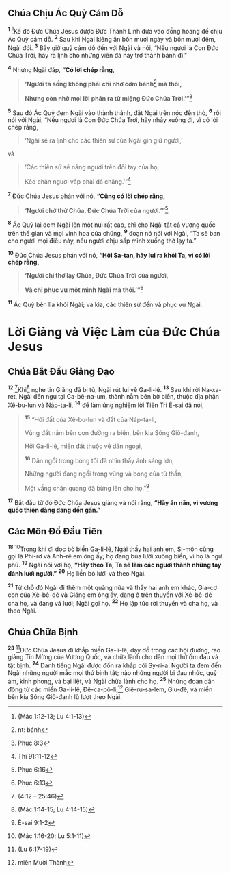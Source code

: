 ## Chúa Chịu Ác Quỷ Cám Dỗ

<sup><b>1</b></sup> [^1@-09ab1816-dc8c-4d0b-a11e-ac759ed2e054]Kế đó Ðức Chúa Jesus được Ðức Thánh Linh đưa vào đồng hoang để chịu Ác Quỷ cám dỗ. <sup><b>2</b></sup> Sau khi Ngài kiêng ăn bốn mươi ngày và bốn mươi đêm, Ngài đói. <sup><b>3</b></sup> Bấy giờ quỷ cám dỗ đến với Ngài và nói, “Nếu ngươi là Con Ðức Chúa Trời, hãy ra lịnh cho những viên đá này trở thành bánh đi.”

<sup><b>4</b></sup> Nhưng Ngài đáp, **“Có lời chép rằng,**

> **‘Người ta sống không phải chỉ nhờ cơm bánh**[^1-09ab1816-dc8c-4d0b-a11e-ac759ed2e054] **mà thôi,**
>
> **Nhưng còn nhờ mọi lời phán ra từ miệng Ðức Chúa Trời.’”**[^2@-09ab1816-dc8c-4d0b-a11e-ac759ed2e054]

<sup><b>5</b></sup> Sau đó Ác Quỷ đem Ngài vào thành thánh, đặt Ngài trên nóc đền thờ, <sup><b>6</b></sup> rồi nói với Ngài, “Nếu ngươi là Con Ðức Chúa Trời, hãy nhảy xuống đi, vì có lời chép rằng,

> ‘Ngài sẽ ra lịnh cho các thiên sứ của Ngài gìn giữ ngươi,’

và

> ‘Các thiên sứ sẽ nâng ngươi trên đôi tay của họ,
>
> Kẻo chân ngươi vấp phải đá chăng.’”[^3@-09ab1816-dc8c-4d0b-a11e-ac759ed2e054]

<sup><b>7</b></sup> Ðức Chúa Jesus phán với nó, **“Cũng có lời chép rằng,**

> **‘Ngươi chớ thử Chúa, Ðức Chúa Trời của ngươi.’”**[^4@-09ab1816-dc8c-4d0b-a11e-ac759ed2e054]

<sup><b>8</b></sup> Ác Quỷ lại đem Ngài lên một núi rất cao, chỉ cho Ngài tất cả vương quốc trên thế gian và mọi vinh hoa của chúng, <sup><b>9</b></sup> đoạn nó nói với Ngài, “Ta sẽ ban cho ngươi mọi điều này, nếu ngươi chịu sấp mình xuống thờ lạy ta.”

<sup><b>10</b></sup> Ðức Chúa Jesus phán với nó, **“Hỡi Sa-tan, hãy lui ra khỏi Ta, vì có lời chép rằng,**

> **‘Ngươi chỉ thờ lạy Chúa, Ðức Chúa Trời của ngươi,**
>
> **Và chỉ phục vụ một mình Ngài mà thôi.’”**[^5@-09ab1816-dc8c-4d0b-a11e-ac759ed2e054]

<sup><b>11</b></sup> Ác Quỷ bèn lìa khỏi Ngài; và kìa, các thiên sứ đến và phục vụ Ngài.

# Lời Giảng và Việc Làm của Ðức Chúa Jesus

## Chúa Bắt Ðầu Giảng Ðạo

<sup><b>12</b></sup> [^6@-09ab1816-dc8c-4d0b-a11e-ac759ed2e054]Khi[^7@-09ab1816-dc8c-4d0b-a11e-ac759ed2e054] nghe tin Giăng đã bị tù, Ngài rút lui về Ga-li-lê. <sup><b>13</b></sup> Sau khi rời Na-xa-rét, Ngài đến ngụ tại Ca-bê-na-um, thành nằm bên bờ biển, thuộc địa phận Xê-bu-lun và Náp-ta-li, <sup><b>14</b></sup> để làm ứng nghiệm lời Tiên Tri Ê-sai đã nói,

> <sup><b>15</b></sup> “Hỡi đất của Xê-bu-lun và đất của Náp-ta-li,
>
> Vùng đất nằm bên con đường ra biển, bên kia Sông Giô-đanh,
>
> Hỡi Ga-li-lê, miền đất thuộc về dân ngoại,
>
> <sup><b>16</b></sup> Dân ngồi trong bóng tối đã nhìn thấy ánh sáng lớn;
>
> Những người đang ngồi trong vùng và bóng của tử thần,
>
> Một vầng chân quang đã bừng lên cho họ.”[^8@-09ab1816-dc8c-4d0b-a11e-ac759ed2e054]

<sup><b>17</b></sup> Bắt đầu từ đó Ðức Chúa Jesus giảng và nói rằng, **“Hãy ăn năn, vì vương quốc thiên đàng đang đến gần.”**

## Các Môn Ðồ Ðầu Tiên

<sup><b>18</b></sup> [^9@-09ab1816-dc8c-4d0b-a11e-ac759ed2e054]Trong khi đi dọc bờ biển Ga-li-lê, Ngài thấy hai anh em, Si-môn cũng gọi là Phi-rơ và Anh-rê em ông ấy; họ đang bủa lưới xuống biển, vì họ là ngư phủ. <sup><b>19</b></sup> Ngài nói với họ, **“Hãy theo Ta, Ta sẽ làm các ngươi thành những tay đánh lưới người.”** <sup><b>20</b></sup> Họ liền bỏ lưới và theo Ngài.

<sup><b>21</b></sup> Từ chỗ đó Ngài đi thêm một quãng nữa và thấy hai anh em khác, Gia-cơ con của Xê-bê-đê và Giăng em ông ấy, đang ở trên thuyền với Xê-bê-đê cha họ, và đang vá lưới; Ngài gọi họ. <sup><b>22</b></sup> Họ lập tức rời thuyền và cha họ, và theo Ngài.

## Chúa Chữa Bịnh

<sup><b>23</b></sup> [^10@-09ab1816-dc8c-4d0b-a11e-ac759ed2e054]Ðức Chúa Jesus đi khắp miền Ga-li-lê, dạy dỗ trong các hội đường, rao giảng Tin Mừng của Vương Quốc, và chữa lành cho dân mọi thứ ốm đau và tật bịnh. <sup><b>24</b></sup> Danh tiếng Ngài được đồn ra khắp cõi Sy-ri-a. Người ta đem đến Ngài những người mắc mọi thứ bịnh tật; nào những người bị đau nhức, quỷ ám, kinh phong, và bại liệt, và Ngài chữa lành cho họ. <sup><b>25</b></sup> Những đoàn dân đông từ các miền Ga-li-lê, Ðê-ca-pô-li,[^2-09ab1816-dc8c-4d0b-a11e-ac759ed2e054] Giê-ru-sa-lem, Giu-đê, và miền bên kia Sông Giô-đanh lũ lượt theo Ngài.

[^1-09ab1816-dc8c-4d0b-a11e-ac759ed2e054]: nt: bánh

[^2-09ab1816-dc8c-4d0b-a11e-ac759ed2e054]: miền Mười Thành

[^1@-09ab1816-dc8c-4d0b-a11e-ac759ed2e054]: (Mác 1:12-13; Lu 4:1-13)

[^2@-09ab1816-dc8c-4d0b-a11e-ac759ed2e054]: Phục 8:3

[^3@-09ab1816-dc8c-4d0b-a11e-ac759ed2e054]: Thi 91:11-12

[^4@-09ab1816-dc8c-4d0b-a11e-ac759ed2e054]: Phục 6:16

[^5@-09ab1816-dc8c-4d0b-a11e-ac759ed2e054]: Phục 6:13

[^6@-09ab1816-dc8c-4d0b-a11e-ac759ed2e054]: (4:12 – 25:46)

[^7@-09ab1816-dc8c-4d0b-a11e-ac759ed2e054]: (Mác 1:14-15; Lu 4:14-15)

[^8@-09ab1816-dc8c-4d0b-a11e-ac759ed2e054]: Ê-sai 9:1-2

[^9@-09ab1816-dc8c-4d0b-a11e-ac759ed2e054]: (Mác 1:16-20; Lu 5:1-11)

[^10@-09ab1816-dc8c-4d0b-a11e-ac759ed2e054]: (Lu 6:17-19)
